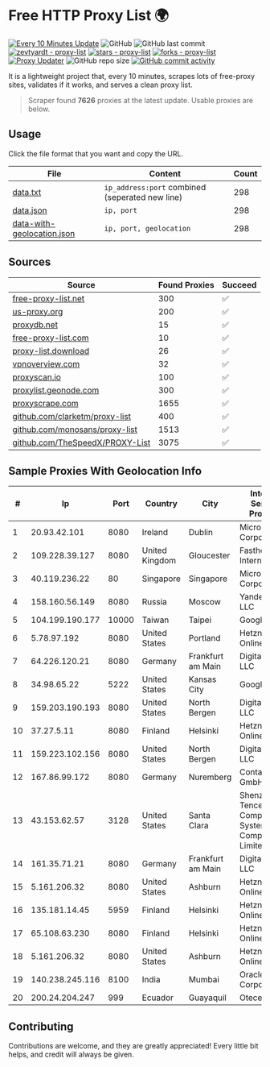 
# Free HTTP Proxy List 🌍

[![Every 10 Minutes Update](https://github.com/mertguvencli/http-proxy-list/actions/workflows/main.yml/badge.svg?branch=main)](https://github.com/mertguvencli/http-proxy-list/actions/workflows/main.yml)
![GitHub](https://img.shields.io/github/license/mertguvencli/http-proxy-list)
![GitHub last commit](https://img.shields.io/github/last-commit/mertguvencli/http-proxy-list)
[![zevtyardt - proxy-list](https://img.shields.io/static/v1?label=zevtyardt&message=proxy-list&color=blue&logo=github)](https://github.com/zevtyardt/proxy-list "Go to GitHub repo")
[![stars - proxy-list](https://img.shields.io/github/stars/zevtyardt/proxy-list?style=social)](https://github.com/zevtyardt/proxy-list)
[![forks - proxy-list](https://img.shields.io/github/forks/zevtyardt/proxy-list?style=social)](https://github.com/zevtyardt/proxy-list)
[![Proxy Updater](https://github.com/zevtyardt/proxy-list/workflows/Proxy%20Updater/badge.svg)](https://github.com/zevtyardt/proxy-list/actions?query=workflow:"Proxy+Updater")
![GitHub repo size](https://img.shields.io/github/repo-size/zevtyardt/proxy-list)
[![GitHub commit activity](https://img.shields.io/github/commit-activity/m/zevtyardt/proxy-list?logo=commits)](https://github.com/zevtyardt/proxy-list/commits/main)

It is a lightweight project that, every 10 minutes, scrapes lots of free-proxy sites, validates if it works, and serves a clean proxy list.

> Scraper found **7626** proxies at the latest update. Usable proxies are below.

## Usage

Click the file format that you want and copy the URL.

|File|Content|Count|
|----|-------|-----|
|[data.txt](https://raw.githubusercontent.com/mertguvencli/http-proxy-list/main/proxy-list/data.txt)|`ip_address:port` combined (seperated new line)|298|
|[data.json](https://raw.githubusercontent.com/mertguvencli/http-proxy-list/main/proxy-list/data.json)|`ip, port`|298|
|[data-with-geolocation.json](https://raw.githubusercontent.com/mertguvencli/http-proxy-list/main/proxy-list/data-with-geolocation.json)|`ip, port, geolocation`|298|

## Sources

|Source|Found Proxies|Succeed|
|------|-------------|-------|
|[free-proxy-list.net](https://free-proxy-list.net)|300|✅|
|[us-proxy.org](https://www.us-proxy.org)|200|✅|
|[proxydb.net](http://proxydb.net)|15|✅|
|[free-proxy-list.com](https://free-proxy-list.com/?page=&port=&type%5B%5D=http&type%5B%5D=https&up_time=0&search=Search)|10|✅|
|[proxy-list.download](https://www.proxy-list.download/HTTP)|26|✅|
|[vpnoverview.com](https://vpnoverview.com/privacy/anonymous-browsing/free-proxy-servers)|32|✅|
|[proxyscan.io](https://www.proxyscan.io)|100|✅|
|[proxylist.geonode.com](https://proxylist.geonode.com/api/proxy-list?limit=300&page=1&sort_by=lastChecked&sort_type=desc&protocols=http,https)|300|✅|
|[proxyscrape.com](https://api.proxyscrape.com/v2/?request=displayproxies&protocol=http&timeout=10000&country=all&ssl=all&anonymity=all)|1655|✅|
|[github.com/clarketm/proxy-list](https://raw.githubusercontent.com/clarketm/proxy-list/master/proxy-list-raw.txt)|400|✅|
|[github.com/monosans/proxy-list](https://raw.githubusercontent.com/monosans/proxy-list/main/proxies/http.txt)|1513|✅|
|[github.com/TheSpeedX/PROXY-List](https://raw.githubusercontent.com/TheSpeedX/PROXY-List/master/http.txt)|3075|✅|


## Sample Proxies With Geolocation Info

|#|Ip|Port|Country|City|Internet Service Provider|
|-|--|----|-------|----|-------------------------|
|1|20.93.42.101|8080|Ireland|Dublin|Microsoft Corporation|
|2|109.228.39.127|8080|United Kingdom|Gloucester|Fasthosts Internet Ltd|
|3|40.119.236.22|80|Singapore|Singapore|Microsoft Corporation|
|4|158.160.56.149|8080|Russia|Moscow|Yandex.Cloud LLC|
|5|104.199.190.177|10000|Taiwan|Taipei|Google LLC|
|6|5.78.97.192|8080|United States|Portland|Hetzner Online GmbH|
|7|64.226.120.21|8080|Germany|Frankfurt am Main|DigitalOcean, LLC|
|8|34.98.65.22|5222|United States|Kansas City|Google LLC|
|9|159.203.190.193|8080|United States|North Bergen|DigitalOcean, LLC|
|10|37.27.5.11|8080|Finland|Helsinki|Hetzner Online GmbH|
|11|159.223.102.156|8080|United States|North Bergen|DigitalOcean, LLC|
|12|167.86.99.172|8080|Germany|Nuremberg|Contabo GmbH|
|13|43.153.62.57|3128|United States|Santa Clara|Shenzhen Tencent Computer Systems Company Limited|
|14|161.35.71.21|8080|Germany|Frankfurt am Main|DigitalOcean, LLC|
|15|5.161.206.32|8080|United States|Ashburn|Hetzner Online GmbH|
|16|135.181.14.45|5959|Finland|Helsinki|Hetzner Online GmbH|
|17|65.108.63.230|8080|Finland|Helsinki|Hetzner Online GmbH|
|18|5.161.206.32|8080|United States|Ashburn|Hetzner Online GmbH|
|19|140.238.245.116|8100|India|Mumbai|Oracle Corporation|
|20|200.24.204.247|999|Ecuador|Guayaquil|Otecel S.A|



## Contributing

Contributions are welcome, and they are greatly appreciated! Every
little bit helps, and credit will always be given.

